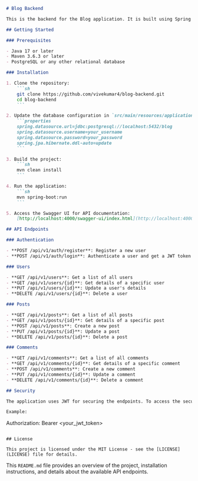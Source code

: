 ```markdown
# Blog Backend

This is the backend for the Blog application. It is built using Spring Boot and provides a RESTful API for managing blog posts, comments, and user authentication.

## Getting Started

### Prerequisites

- Java 17 or later
- Maven 3.6.3 or later
- PostgreSQL or any other relational database

### Installation

1. Clone the repository:
    ```sh
    git clone https://github.com/vivekumar4/blog-backend.git
    cd blog-backend
    ```

2. Update the database configuration in `src/main/resources/application.properties`:
    ```properties
    spring.datasource.url=jdbc:postgresql://localhost:5432/blog
    spring.datasource.username=your_username
    spring.datasource.password=your_password
    spring.jpa.hibernate.ddl-auto=update
    ```

3. Build the project:
    ```sh
    mvn clean install
    ```

4. Run the application:
    ```sh
    mvn spring-boot:run
    ```

5. Access the Swagger UI for API documentation:
    [http://localhost:4000/swagger-ui/index.html](http://localhost:4000/swagger-ui/index.html)

## API Endpoints

### Authentication

- **POST /api/v1/auth/register**: Register a new user
- **POST /api/v1/auth/login**: Authenticate a user and get a JWT token

### Users

- **GET /api/v1/users**: Get a list of all users
- **GET /api/v1/users/{id}**: Get details of a specific user
- **PUT /api/v1/users/{id}**: Update a user's details
- **DELETE /api/v1/users/{id}**: Delete a user

### Posts

- **GET /api/v1/posts**: Get a list of all posts
- **GET /api/v1/posts/{id}**: Get details of a specific post
- **POST /api/v1/posts**: Create a new post
- **PUT /api/v1/posts/{id}**: Update a post
- **DELETE /api/v1/posts/{id}**: Delete a post

### Comments

- **GET /api/v1/comments**: Get a list of all comments
- **GET /api/v1/comments/{id}**: Get details of a specific comment
- **POST /api/v1/comments**: Create a new comment
- **PUT /api/v1/comments/{id}**: Update a comment
- **DELETE /api/v1/comments/{id}**: Delete a comment

## Security

The application uses JWT for securing the endpoints. To access the secured endpoints, you need to include the JWT token in the `Authorization` header of your requests.

Example:
```
Authorization: Bearer <your_jwt_token>
```

## License

This project is licensed under the MIT License - see the [LICENSE](LICENSE) file for details.
```

This `README.md` file provides an overview of the project, installation instructions, and details about the available API endpoints.
